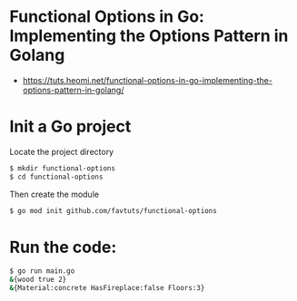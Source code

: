 # Functional Options in Go: Implementing the Options Pattern in Golang 
* https://tuts.heomi.net/functional-options-in-go-implementing-the-options-pattern-in-golang/

# Init a Go project

Locate the project directory
```bash
$ mkdir functional-options
$ cd functional-options
```

Then create the module
```bash
$ go mod init github.com/favtuts/functional-options
```

# Run the code:

```bash
$ go run main.go
&{wood true 2}
&{Material:concrete HasFireplace:false Floors:3}
```